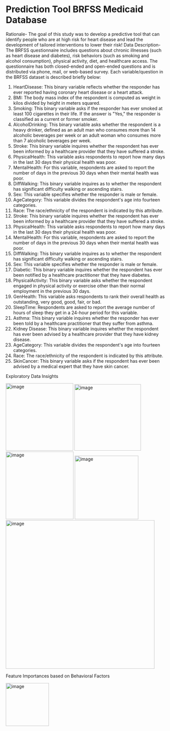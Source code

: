 # Prediction Tool BRFSS Medicaid Database
Rationale-
The goal of this study was to develop a predictive tool that can identify people who are at high risk for heart disease and lead the development of tailored interventions to lower their risk!
Data Description-
The BRFSS questionnaire includes questions about chronic illnesses (such as heart disease and diabetes), risk behaviors (such as smoking and alcohol consumption), physical activity, diet, and healthcare access. The questionnaire has both closed-ended and open-ended questions and is distributed via phone, mail, or web-based survey. 
Each variable/question in the BRFSS dataset is described briefly below:
1.	HeartDisease: This binary variable reflects whether the responder has ever reported having coronary heart disease or a heart attack.
2.	BMI: The body mass index of the respondent is computed as weight in kilos divided by height in meters squared.
3.	Smoking: This binary variable asks if the responder has ever smoked at least 100 cigarettes in their life. If the answer is "Yes," the responder is classified as a current or former smoker.
4.	AlcoholDrinking: This binary variable asks whether the respondent is a heavy drinker, defined as an adult man who consumes more than 14 alcoholic beverages per week or an adult woman who consumes more than 7 alcoholic beverages per week.
5.	Stroke: This binary variable inquires whether the respondent has ever been informed by a healthcare provider that they have suffered a stroke.
6.	PhysicalHealth: This variable asks respondents to report how many days in the last 30 days their physical health was poor.
7.	MentalHealth: For this variable, respondents are asked to report the number of days in the previous 30 days when their mental health was poor.
8.	DiffWalking: This binary variable inquires as to whether the respondent has significant difficulty walking or ascending stairs.
9.	Sex: This variable specifies whether the responder is male or female.
10.	AgeCategory: This variable divides the respondent's age into fourteen categories.
11.	Race: The race/ethnicity of the respondent is indicated by this attribute.
12.	Stroke: This binary variable inquires whether the respondent has ever been informed by a healthcare provider that they have suffered a stroke.
13.	PhysicalHealth: This variable asks respondents to report how many days in the last 30 days their physical health was poor.
14.	MentalHealth: For this variable, respondents are asked to report the number of days in the previous 30 days when their mental health was poor.
15.	DiffWalking: This binary variable inquires as to whether the respondent has significant difficulty walking or ascending stairs.
16.	Sex: This variable specifies whether the responder is male or female.
17.	Diabetic: This binary variable inquires whether the respondent has ever been notified by a healthcare practitioner that they have diabetes.
18.	PhysicalActivity: This binary variable asks whether the respondent engaged in physical activity or exercise other than their normal employment in the previous 30 days.
19.	GenHealth: This variable asks respondents to rank their overall health as outstanding, very good, good, fair, or bad.
20.	SleepTime: Respondents are asked to report the average number of hours of sleep they get in a 24-hour period for this variable.
21.	Asthma: This binary variable inquires whether the responder has ever been told by a healthcare practitioner that they suffer from asthma.
22.	Kidney Disease: This binary variable inquires whether the respondent has ever been advised by a healthcare provider that they have kidney disease.
23.	AgeCategory: This variable divides the respondent's age into fourteen categories.
24.	Race: The race/ethnicity of the respondent is indicated by this attribute.
25.	SkinCancer: This binary variable asks if the respondent has ever been advised by a medical expert that they have skin cancer.

Exploratory Data Insights

<img width="213" alt="image" src="https://github.com/OmkarS12/Disease-Prediction-Tool-BRFSS-Medicaid-Database/assets/122317280/a44577d5-56b5-4791-9482-1b84360b606f">

<img width="210" alt="image" src="https://github.com/OmkarS12/Disease-Prediction-Tool-BRFSS-Medicaid-Database/assets/122317280/37e3636f-80ea-4e60-9d65-425e336ecdd5">

<img width="214" alt="image" src="https://github.com/OmkarS12/Disease-Prediction-Tool-BRFSS-Medicaid-Database/assets/122317280/2ee8c931-8b28-40f6-8644-c852e4e6e71a">

<img width="201" alt="image" src="https://github.com/OmkarS12/Disease-Prediction-Tool-BRFSS-Medicaid-Database/assets/122317280/d0179127-b32d-48d7-ad29-5d327a49cfba">

<img width="470" alt="image" src="https://github.com/OmkarS12/Disease-Prediction-Tool-BRFSS-Medicaid-Database/assets/122317280/a24a20ea-85ae-405c-9ef7-2eb2f6de9a22">

Feature Importances based on Behavioral Factors

<img width="136" alt="image" src="https://github.com/OmkarS12/Disease-Prediction-Tool-BRFSS-Medicaid-Database/assets/122317280/e61146ae-dd6c-4d6e-87b1-1a3424cf4066">


